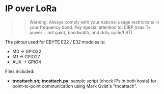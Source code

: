 # IP over LoRa
>>Warning: Always comply with your national usage restrictions in your frequency band. Pay special attention to: EIRP (max Tx power + ant gain), bandwidth, and duty cycle/LBT).

The pinout used for EBYTE E22 / E32 modules is:
- M0 → GPIO22
- M1 → GPIO27
- AUX → GPIO4

Files included:
- **tncattach.sh; tncattach.py**: sample script (check IPs in both hosts) for point-to-point communication using Mark Qvist's "tncattach".
